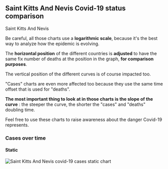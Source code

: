 ## Saint Kitts And Nevis Covid-19 status comparison 

Saint Kitts And Nevis



Be careful, all those charts use a **logarithmic scale**, because it's the best way to analyze how the epidemic is evolving.
 
The **horizontal position** of the different countries is **adjusted** to have the same fix number of deaths at the position in the graph, **for comparison purposes**.

The vertical position of the different curves is of course impacted too.

"Cases" charts are even more affected too because they use the same time offset that is used for "deaths".

**The most important thing to look at in those charts is the slope of the curve** : the steeper the curve, the shorter the "cases" and "deaths" doubling time.

Feel free to use these charts to raise awareness about the danger Covid-19 represents. 


 
### Cases over time
 
#### Static
![Saint Kitts And Nevis covid-19 cases static chart](https://raw.githubusercontent.com/madlag/coronavirus_study/master/notebooks/graphs/2020-04-02/countries/Saint_Kitts_And_Nevis/2020-04-02_Saint_Kitts_And_Nevis_cases.png "Saint Kitts And Nevis covid-19 cases static chart")   


